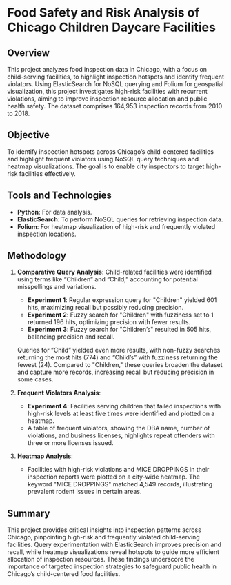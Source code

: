 # Food Safety and Risk Analysis of Chicago Children Daycare Facilities

## Overview
This project analyzes food inspection data in Chicago, with a focus on child-serving facilities, to highlight inspection hotspots and identify frequent violators. Using ElasticSearch for NoSQL querying and Folium for geospatial visualization, this project investigates high-risk facilities with recurrent violations, aiming to improve inspection resource allocation and public health safety. The dataset comprises 164,953 inspection records from 2010 to 2018.

## Objective
To identify inspection hotspots across Chicago’s child-centered facilities and highlight frequent violators using NoSQL query techniques and heatmap visualizations. The goal is to enable city inspectors to target high-risk facilities effectively.

## Tools and Technologies
- **Python**: For data analysis.
- **ElasticSearch**: To perform NoSQL queries for retrieving inspection data.
- **Folium**: For heatmap visualization of high-risk and frequently violated inspection locations.

## Methodology
1. **Comparative Query Analysis**:
   Child-related facilities were identified using terms like “Children” and “Child,” accounting for potential misspellings and variations.
   
   - **Experiment 1**: Regular expression query for "Children" yielded 601 hits, maximizing recall but possibly reducing precision.
   - **Experiment 2**: Fuzzy search for "Children" with fuzziness set to 1 returned 196 hits, optimizing precision with fewer results.
   - **Experiment 3**: Fuzzy search for "Children’s" resulted in 505 hits, balancing precision and recall.
   
   Queries for “Child” yielded even more results, with non-fuzzy searches returning the most hits (774) and “Child’s” with fuzziness returning the fewest (24). Compared to "Children," these queries broaden the dataset and capture more records, increasing recall but reducing precision in some cases.

3. **Frequent Violators Analysis**:
   - **Experiment 4**: Facilities serving children that failed inspections with high-risk levels at least five times were identified and plotted on a heatmap.
   - A table of frequent violators, showing the DBA name, number of violations, and business licenses, highlights repeat offenders with three or more licenses issued.

4. **Heatmap Analysis**:
   - Facilities with high-risk violations and MICE DROPPINGS in their inspection reports were plotted on a city-wide heatmap. The keyword "MICE DROPPINGS" matched 4,549 records, illustrating prevalent rodent issues in certain areas.

## Summary
This project provides critical insights into inspection patterns across Chicago, pinpointing high-risk and frequently violated child-serving facilities. Query experimentation with ElasticSearch improves precision and recall, while heatmap visualizations reveal hotspots to guide more efficient allocation of inspection resources. These findings underscore the importance of targeted inspection strategies to safeguard public health in Chicago’s child-centered food facilities.

